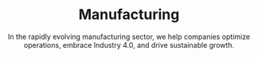 ---
layout: industry
order: 3
title: Manufacturing
subtitle: "In the rapidly evolving manufacturing sector, we help companies optimize operations, embrace Industry 4.0, and drive sustainable growth."
intro: "At SLKone, we empower manufacturers to thrive in an era of rapid technological advancement and shifting global dynamics. Our expertise spans operational excellence, supply chain optimization, and digital transformation, enabling our clients to achieve operational efficiency, market responsiveness, and sustainable growth."
blurb-intro: "Transform your manufacturing journey with SLKone's insightful expertise and cutting-edge solutions."
landscape-title: "The Manufacturing Landscape"
landscape-intro: "The manufacturing industry is experiencing significant transformation, driven by:"
landscape:
  - "Industry 4.0 and smart factory initiatives"
  - "Sustainability imperatives and circular economy concepts"
  - "Reshoring and supply chain resilience strategies"
  - "Customization demands and mass personalization trends"
  - "Workforce evolution and skills gap challenges"
landscape-conclusion: "These trends present both challenges and opportunities for manufacturers striving to maintain competitive advantage and operational excellence."
approach-title: "Our Approach"
approach-intro: "SLKone adopts a multifaceted approach to manufacturing challenges, integrating operational excellence with strategic foresight. Our framework encompasses:"
approach:
  - point: "Lean Manufacturing Principles"
    description: "Eliminating waste and optimizing processes"
    icon: "fa-solid fa-chart-line"
  - point: "Digital Transformation Roadmaps"
    description: "Leveraging technology to enhance productivity"
    icon: "fa-solid fa-chart-line"
  - point: "Supply Chain Optimization"
    description: "Building resilient and agile supply networks"
    icon: "fa-solid fa-chart-line"
  - point: "Talent Development Strategies"
    description: "Bridging the skills gap and fostering innovation"
    icon: "fa-solid fa-chart-line"
  - point: "Sustainability Integration"
    description: "Embedding eco-friendly practices in operations"
    icon: "fa-solid fa-chart-line"
why_choose:
  - point: "Comprehensive Expertise"
    description: "Deep understanding of manufacturing processes and technologies."
    icon: "fa-solid fa-user-tie"
  - point: "Innovative Solutions"
    description: "Leveraging Industry 4.0 and smart technologies for modern manufacturing."
    icon: "fa-solid fa-microchip"
  - point: "Sustainable Practices"
    description: "Implementing eco-friendly and circular economy strategies."
    icon: "fa-solid fa-arrows-left-right"
  - point: "Operational Excellence"
    description: "Proven methodologies to enhance efficiency and reduce costs."
    icon: "fa-solid fa-chart-line"
  - point: "Talent Development"
    description: "Strategies to bridge the skills gap and foster a skilled workforce."
    icon: "fa-solid fa-people-line"
  - point: "Collaborative Approach"
    description: "Working closely with your team to ensure tailored and effective solutions."
    icon: "fa-solid fa-wrench"
cta_title: "Ready to elevate your manufacturing operations?"
cta: "Contact SLKone today to learn how our specialized services can drive your operational excellence and sustainable growth."
icon: "fa-solid fa-industry"
color: "sand"
background_image: "/assets/images/backgrounds/manufacturing.webp"
permalink: /industries/manufacturing
---